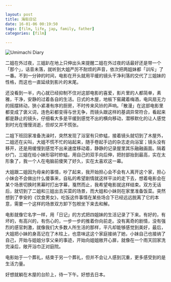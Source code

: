 ```yaml
---

layout: post
title: 海街日记
date: 16-01-06 00:19:50
tags: [film, life, jap, family, father]
categories: [film]

---
```


![Umimachi Diary]({{site.url}}/assets/blog_img/2016-01-05-kamakura-diary/Umimachi.Diary.2015.jpg) 

二姐在外过夜，三姐趴在地上只伸出头来提醒二姐在外过夜的话最好还是带一个「那个」，话音未落，就听到大姐严厉不耐烦的声音，依次把两姐妹都「训斥」了一番。不到一分钟的时间，电影在开头就用平缓的镜头干净利落的交代了三姐妹的性格，而这也一直延续到影片的末尾。

还没看到一半，内心就已经抑制不住对这部电影的喜爱，影片里的人都简单，素雅，干净，安静的过着各自的生活。日式的木屋，地板下窖藏着梅酒，电风扇无力的摇摆转动，狭小紧凑有序的厨房，不时传来风铃的声响。「散漫」在这部电影里都变成了褒义词，连色彩都变得与世无争，而镜头跟这样的基调异常符合，看起来都是静止的镜头，仔细看大多是平缓到感觉不出的横向移动，潜移默化的让人感觉到时光在慢慢消逝，但却又并不慌张。

二姐下班回家准备洗澡时，突然发现了浴室有只蚱蜢，接着镜头就切到了木屋外，二姐还在尖叫，大姐不慌不忙的站起来，随手卷起手边的杂志走向浴室；镜头没有移开，还是用缓慢到感觉不出来速度移动着，静静的记录屋里其乐融融画面。隔着纱门，三姐在给小妹形容时蚱蜢，用自己的双手向后伸，把肘部抬到最高，实在太形象了，我一个人在电脑前傻笑了好久，实在太喜欢这一幕。

大姐跟二姐因为母亲的事情，吵了起来，我开始担心会不会有人离开这个家，担心小妹会不会做出什么傻事来，自私的希望剧情就这样平淡的走下去，想着电影会在某个场景切换时黑幕时打出字幕，戛然而止，我希望电影就这样结束。双方无话后，就切到了二姐和三姐出去买菜的场景，而大姐和小妹则在家里准备饭菜。突然想到了李安的《饮食男女》，吃饭这件事情在某些场合下已经远远脱离了它的本意，需要一个这样的场景双方卸下包袱坐下来去和解。

电影就像它名字一样，用「日记」的方式把四姐妹的生活记录了下来。有好的，有坏的，有高兴的，有伤心的，一步一步的推着你向前走。没有离奇的剧情，没有强烈的感官刺激，就像我们大多数人所生活的那样，平凡却能够感觉到美好，最后，大姐把小妹的身高记在了木柱上，也意味这这个家庭接纳了她，小妹自己也接纳了自己，开始与姐姐分享父亲的事迹，开始向姐姐敞开心扉，就像在一个雨天回家洗完澡后，敞开浴巾正对庭院。

电影始于一个葬礼，结束于另一个葬礼，但并不会让人感到沉重，更多感受到的是生活力量。

好想就躺在木屋的台阶上，待一下午。好想去日本。